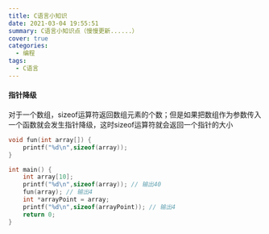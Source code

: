 ```yaml
---
title: C语言小知识
date: 2021-03-04 19:55:51
summary: C语言小知识点（慢慢更新......）
cover: true
categories: 
  - 编程 
tags: 
  - C语言
---
```


#### 指针降级

对于一个数组，sizeof运算符返回数组元素的个数；但是如果把数组作为参数传入一个函数就会发生指针降级，这时sizeof运算符就会返回一个指针的大小

```c
void fun(int array[]) {
    printf("%d\n",sizeof(array));
}

int main() {
    int array[10];
    printf("%d\n",sizeof(array)); // 输出40
    fun(array); // 输出4
    int *arrayPoint = array;
    printf("%d\n",sizeof(arrayPoint)); // 输出4
    return 0;
}
```

